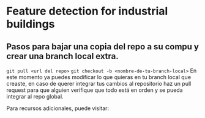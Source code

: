 # Feature detection for industrial buildings
## Pasos para bajar una copia del repo a su compu y crear una branch local extra.
`git pull <url del repo>`
`git checkout -b <nombre-de-tu-branch-local>`
En este momento ya puedes modificar lo que quieras en tu branch local que creaste, en caso de querer integrar tus cambios al repositorio haz un pull request para que alguien verifique que todo está en orden y se pueda integrar al repo global.


Para recursos adicionales, puede visitar: 
